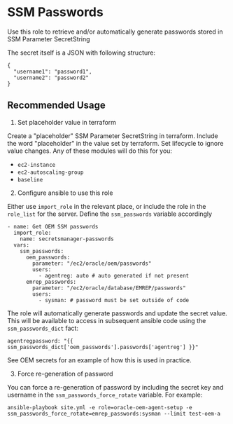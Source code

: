 # SSM Passwords

Use this role to retrieve and/or automatically generate passwords stored in SSM Parameter SecretString

The secret itself is a JSON with following structure:

```
{
  "username1": "password1",
  "username2": "password2"
}
```

## Recommended Usage

1. Set placeholder value in terraform

Create a "placeholder" SSM Parameter SecretString in terraform.
Include the word "placeholder" in the value set by terraform.
Set lifecycle to ignore value changes.
Any of these modules will do this for you:
- `ec2-instance`
- `ec2-autoscaling-group`
- `baseline`

2. Configure ansible to use this role

Either use `import_role` in the relevant place, or include the
role in the `role_list` for the server.  Define the `ssm_passwords`
variable accordingly

```
- name: Get OEM SSM passwords
  import_role:
    name: secretsmanager-passwords
  vars:
    ssm_passwords:
      oem_passwords:
        parameter: "/ec2/oracle/oem/passwords"
        users:
          - agentreg: auto # auto generated if not present
      emrep_passwords:
        parameter: "/ec2/oracle/database/EMREP/passwords"
        users:
          - sysman: # password must be set outside of code
```

The role will automatically generate passwords and update the
secret value. This will be available to access in subsequent ansible
code using the `ssm_passwords_dict` fact:

```
agentregpassword: "{{ ssm_passwords_dict['oem_passwords'].passwords['agentreg'] }}"
```

See OEM secrets for an example of how this is used in practice.

3. Force re-generation of password

You can force a re-generation of password by including the secret key and username
in the `ssm_passwords_force_rotate` variable.  For example:

```
ansible-playbook site.yml -e role=oracle-oem-agent-setup -e ssm_passwords_force_rotate=emrep_passwords:sysman --limit test-oem-a
```
